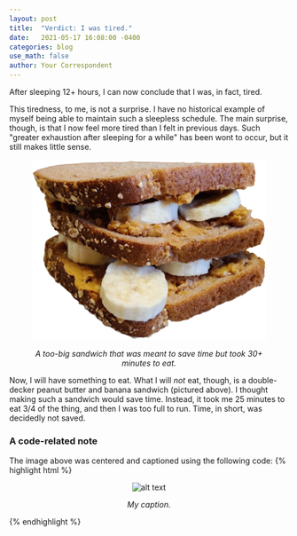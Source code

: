 ```yaml
---
layout: post
title:  "Verdict: I was tired."
date:   2021-05-17 16:08:00 -0400
categories: blog
use_math: false
author: Your Correspondent
---
```

After sleeping 12+ hours, I can now conclude that I was, in fact, tired.

This tiredness, to me, is not a surprise. I have no historical example of myself being able to maintain such a sleepless schedule. The main surprise, though, is that I now feel more tired than I felt in previous days. Such "greater exhaustion after sleeping for a while" has been wont to occur, but it still makes little sense.

<!-- A cumbersome but valid way to make a centered, captioned image. -->
<figure class="align-center">
	<p align="center">
		<img src="/images/2021-05-17-cropped-sammie.png" alt="double-decker sammie">
	</p>
	<figcaption>
		<p align="center"><i>A too-big sandwich that was meant to save time but took 30+ minutes to eat.</i></p>
	</figcaption>
</figure> 

Now, I will have something to eat. What I will *not* eat, though, is a double-decker peanut butter and banana sandwich (pictured above). I thought making such a sandwich would save time. Instead, it took me 25 minutes to eat 3/4 of the thing, and then I was too full to run. Time, in short, was decidedly not saved.

### A code-related note

The image above was centered and captioned using the following code:
{% highlight html %}
<figure class="align-center">
 <p align="center">
  <img src="/images/image_name.png" alt="alt text">
 </p>
 <figcaption>
  <p align="center">
   <i>My caption.</i>
  </p>
 </figcaption>
</figure> 
{% endhighlight %}
